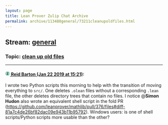 ```yaml
---
layout: page
title: Lean Prover Zulip Chat Archive 
permalink: archive/113488general/73211cleanupoldfiles.html
---
```


## Stream: [general](index.html)
### Topic: [clean up old files](73211cleanupoldfiles.html)

---

#### [![Click to go to Zulip](../../assets/img/zulip2.png) Reid Barton (Jan 22 2019 at 15:21)](https://leanprover.zulipchat.com/#narrow/stream/113488-general/topic/clean%20up%20old%20files/near/156607187):
I wrote two Python scripts this morning to help with the transition of moving everything to `src/`. One deletes `.olean` files without a corresponding `.lean` file, the other deletes directory trees that contain no files.
I notice @**Simon Hudon** also wrote an equivalent shell script in the fold PR (https://github.com/leanprover/mathlib/pull/376/files#diff-81a7c4de26bf82dac09e943b11b95792).
Windows users: is one of shell scripts/Python scripts more usable than the other?

